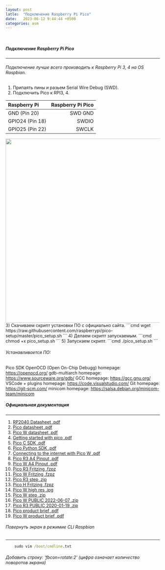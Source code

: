 ```yaml
---
layout: post
latle:  "Подключение Raspberry Pi Pico"
date:   2023-06-12 9:44:44 +0500
categories: asm
---
```

<BR>

##### Подключение Raspberry Pi Pico
---
###### Подключение лучше всего производить к Raspberry Pi 3, 4 на OS Raspbian.
1) Припаять пины и разьем Serial Wire Debug (SWD).
2) Подключить Pico к RPI3, 4.

|Raspberry Pi   |Raspberry Pi Pico|
|:--------------|----------------:|
|GND (Pin 20)   |   SWD GND|
|GPIO24 (Pin 18)|   SWDIO|
|GPIO25 (Pin 22)|   SWCLK|

<img src="{{site.url}}/assets/jpeg/SWD_connection.png" width="600px">
3) Скачиваем скрипт установки ПО с официально сайта.
  ```cmd
      wget https://raw.githubusercontent.com/raspberrypi/pico-setup/master/pico_setup.sh
  ```
4) Делаем скрипт запускаемым.
  ```cmd
      chmod +x pico_setup.sh
 ```
5) Запускаем скрипт.
 ```cmd
      ./pico_setup.sh
 ```

###### Устанавливается ПО:

  Pico SDK
  OpenOCD (Open On-Chip Debugg) homepage: https://openocd.org/
  gdb-multiarch homepage: https://www.sourceware.org/gdb/
  GCC homepage: https://gcc.gnu.org/
  VSCode + plugins homepage: https://code.visualstudio.com/
  Git homepage: https://git-scm.com/
  minicom homepage: https://salsa.debian.org/minicom-team/minicom
##### Официальная документация
---
1.  [RP2040 Datasheet .pdf](https://datasheets.raspberrypi.com/rp2040/rp2040-datasheet.pdf)
2.  [Pico datasheet .pdf](https://datasheets.raspberrypi.com/pico/pico-datasheet.pdf)
3.  [Pico W datasheet .pdf](https://datasheets.raspberrypi.com/picow/pico-w-datasheet.pdf)
4.  [Getting started with pico .pdf](https://datasheets.raspberrypi.com/pico/getting-started-with-pico.pdf)
5.  [Pico C SDK .pdf](https://datasheets.raspberrypi.com/pico/raspberry-pi-pico-c-sdk.pdf)
6.  [Pico Python SDK .pdf](https://datasheets.raspberrypi.com/pico/raspberry-pi-pico-python-sdk.pdf)
7.  [Connecting to the internet with Pico W .pdf](https://datasheets.raspberrypi.com/picow/connecting-to-the-internet-with-pico-w.pdf)
8.  [Pico R3 A4 Pinout .pdf](https://datasheets.raspberrypi.com/pico/Pico-R3-A4-Pinout.pdf)
9.  [Pico W A4 Pinout .pdf](https://datasheets.raspberrypi.com/picow/PicoW-A4-Pinout.pdf)
10. [Pico R3 Fritzing .fzpz](https://datasheets.raspberrypi.com/pico/Pico-R3-Fritzing.fzpz)
11. [Pico W Fritzing .fzpz](https://datasheets.raspberrypi.com/picow/PicoW-Fritzing.fzpz)
12. [Pico R3 step .zip](https://datasheets.raspberrypi.com/pico/Pico-R3-step.zip)
13. [Pico H Fritzing .fzpz](https://datasheets.raspberrypi.com/pico/PicoH-Fritzing.fzpz) 
14. [Pico W high res .jpg](https://datasheets.raspberrypi.com/picow/PicoW-HighRes.jpg)
15. [Pico W step .zip](https://datasheets.raspberrypi.com/picow/PicoW-step.zip)
16. [Pico W PUBLIC 2022-06-07 .zip](https://datasheets.raspberrypi.com/picow/RPi-PicoW-PUBLIC-20220607.zip)
17. [Pico R3 PUBLIC 2020-01-19 .zip](https://datasheets.raspberrypi.com/pico/RPi-Pico-R3-PUBLIC-20200119.zip)
18. [Pico product brief .pdf](https://datasheets.raspberrypi.com/picow/pico-w-product-brief.pdf)
19. [Pico W product brief .pdf](https://datasheets.raspberrypi.com/pico/pico-product-brief.pdf)


###### Повернуть экран в режимие CLI Raspbian
---
  ```cmd
      sudo vim /boot/cmdline.txt
  ```
###### Добавить строку: 'fbcon=rotate:2' (цифра означает количество поворотов экрана)